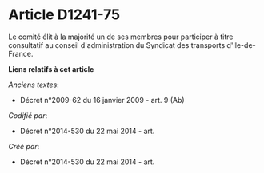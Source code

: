 # Article D1241-75

Le comité élit à la majorité un de ses membres pour participer à titre consultatif au conseil d'administration du Syndicat
des transports d'Ile-de-France.

**Liens relatifs à cet article**

_Anciens textes_:

  - Décret n°2009-62 du 16 janvier 2009 - art. 9 (Ab)

_Codifié par_:

  - Décret n°2014-530 du 22 mai 2014 - art.

_Créé par_:

  - Décret n°2014-530 du 22 mai 2014 - art.
